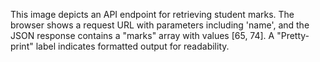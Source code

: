 This image depicts an API endpoint for retrieving student marks. The browser shows a request URL with parameters including 'name', and the JSON response contains a "marks" array with values [65, 74]. A "Pretty-print" label indicates formatted output for readability.